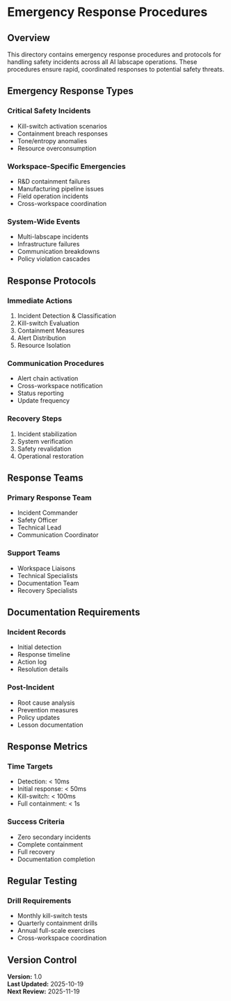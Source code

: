 # Emergency Response Procedures

## Overview

This directory contains emergency response procedures and protocols for handling safety incidents across all AI labscape operations. These procedures ensure rapid, coordinated responses to potential safety threats.

## Emergency Response Types

### Critical Safety Incidents

- Kill-switch activation scenarios
- Containment breach responses
- Tone/entropy anomalies
- Resource overconsumption

### Workspace-Specific Emergencies

- R&D containment failures
- Manufacturing pipeline issues
- Field operation incidents
- Cross-workspace coordination

### System-Wide Events

- Multi-labscape incidents
- Infrastructure failures
- Communication breakdowns
- Policy violation cascades

## Response Protocols

### Immediate Actions

1. Incident Detection & Classification
2. Kill-switch Evaluation
3. Containment Measures
4. Alert Distribution
5. Resource Isolation

### Communication Procedures

- Alert chain activation
- Cross-workspace notification
- Status reporting
- Update frequency

### Recovery Steps

1. Incident stabilization
2. System verification
3. Safety revalidation
4. Operational restoration

## Response Teams

### Primary Response Team

- Incident Commander
- Safety Officer
- Technical Lead
- Communication Coordinator

### Support Teams

- Workspace Liaisons
- Technical Specialists
- Documentation Team
- Recovery Specialists

## Documentation Requirements

### Incident Records

- Initial detection
- Response timeline
- Action log
- Resolution details

### Post-Incident

- Root cause analysis
- Prevention measures
- Policy updates
- Lesson documentation

## Response Metrics

### Time Targets

- Detection: < 10ms
- Initial response: < 50ms
- Kill-switch: < 100ms
- Full containment: < 1s

### Success Criteria

- Zero secondary incidents
- Complete containment
- Full recovery
- Documentation completion

## Regular Testing

### Drill Requirements

- Monthly kill-switch tests
- Quarterly containment drills
- Annual full-scale exercises
- Cross-workspace coordination

## Version Control

**Version:** 1.0  
**Last Updated:** 2025-10-19  
**Next Review:** 2025-11-19
